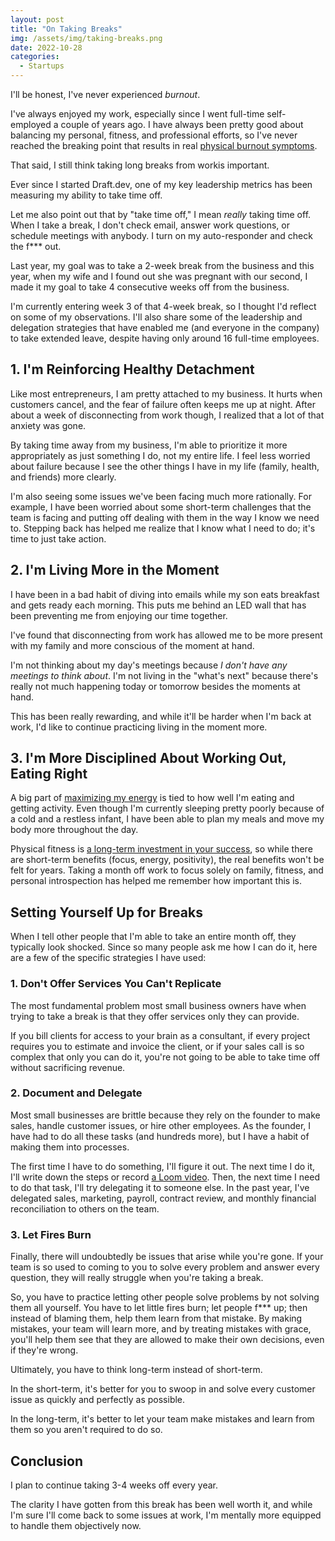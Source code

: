```yaml
---
layout: post
title: "On Taking Breaks"
img: /assets/img/taking-breaks.png
date: 2022-10-28
categories:
  - Startups
---
```


I'll be honest, I've never experienced _burnout_.

I've always enjoyed my work, especially since I went full-time self-employed a couple of years ago. I have always been pretty good about balancing my personal, fitness, and professional efforts, so I've never reached the breaking point that results in real [physical burnout symptoms](https://health.clevelandclinic.org/signs-of-burnout/).

That said, I still think taking long breaks from workis important.

Ever since I started Draft.dev, one of my key leadership metrics has been measuring my ability to take time off.

Let me also point out that by "take time off," I mean _really_ taking time off. When I take a break, I don't check email, answer work questions, or schedule meetings with anybody. I turn on my auto-responder and check the f\*\*\* out.

Last year, my goal was to take a 2-week break from the business and this year, when my wife and I found out she was pregnant with our second, I made it my goal to take 4 consecutive weeks off from the business.

I'm currently entering week 3 of that 4-week break, so I thought I'd reflect on some of my observations. I'll also share some of the leadership and delegation strategies that have enabled me (and everyone in the company) to take extended leave, despite having only around 16 full-time employees.

## 1. I'm Reinforcing Healthy Detachment
Like most entrepreneurs, I am pretty attached to my business. It hurts when customers cancel, and the fear of failure often keeps me up at night. After about a week of disconnecting from work though, I realized that a lot of that anxiety was gone.

By taking time away from my business, I'm able to prioritize it more appropriately as just something I do, not my entire life. I feel less worried about failure because I see the other things I have in my life (family, health, and friends) more clearly.

I'm also seeing some issues we've been facing much more rationally. For example, I have been worried about some short-term challenges that the team is facing and putting off dealing with them in the way I know we need to. Stepping back has helped me realize that I know what I need to do; it's time to just take action.

## 2. I'm Living More in the Moment
I have been in a bad habit of diving into emails while my son eats breakfast and gets ready each morning. This puts me behind an LED wall that has been preventing me from enjoying our time together.

I've found that disconnecting from work has allowed me to be more present with my family and more conscious of the moment at hand.

I'm not thinking about my day's meetings because _I don't have any meetings to think about_. I'm not living in the "what's next" because there's really not much happening today or tomorrow besides the moments at hand.

This has been really rewarding, and while it'll be harder when I'm back at work, I'd like to continue practicing living in the moment more.

## 3. I'm More Disciplined About Working Out, Eating Right
A big part of [maximizing my energy](https://www.karllhughes.com/posts/maximizing-for-energy) is tied to how well I'm eating and getting activity. Even though I'm currently sleeping pretty poorly because of a cold and a restless infant, I have been able to plan my meals and move my body more throughout the day.

Physical fitness is [a long-term investment in your success](https://www.karllhughes.com/posts/health-investment-success), so while there are short-term benefits (focus, energy, positivity), the real benefits won't be felt for years. Taking a month off work to focus solely on family, fitness, and personal introspection has helped me remember how important this is.

## Setting Yourself Up for Breaks
When I tell other people that I'm able to take an entire month off, they typically look shocked. Since so many people ask me how I can do it, here are a few of the specific strategies I have used:

### 1. Don't Offer Services You Can't Replicate
The most fundamental problem most small business owners have when trying to take a break is that they offer services only they can provide.

If you bill clients for access to your brain as a consultant, if every project requires you to estimate and invoice the client, or if your sales call is so complex that only you can do it, you're not going to be able to take time off without sacrificing revenue.

### 2. Document and Delegate
Most small businesses are brittle because they rely on the founder to make sales, handle customer issues, or hire other employees. As the founder, I have had to do all these tasks (and hundreds more), but I have a habit of making them into processes.

The first time I have to do something, I'll figure it out. The next time I do it, I'll write down the steps or record [a Loom video](https://www.loom.com/). Then, the next time I need to do that task, I'll try delegating it to someone else. In the past year, I've delegated sales, marketing, payroll, contract review, and monthly financial reconciliation to others on the team.

### 3. Let Fires Burn
Finally, there will undoubtedly be issues that arise while you're gone. If your team is so used to coming to you to solve every problem and answer every question, they will really struggle when you're taking a break.

So, you have to practice letting other people solve problems by not solving them all yourself. You have to let little fires burn; let people f\*\*\* up; then instead of blaming them, help them learn from that mistake. By making mistakes, your team will learn more, and by treating mistakes with grace, you'll help them see that they are allowed to make their own decisions, even if they're wrong.

Ultimately, you have to think long-term instead of short-term.

In the short-term, it's better for you to swoop in and solve every customer issue as quickly and perfectly as possible.

In the long-term, it's better to let your team make mistakes and learn from them so you aren't required to do so.

## Conclusion
I plan to continue taking 3-4 weeks off every year.

The clarity I have gotten from this break has been well worth it, and while I'm sure I'll come back to some issues at work, I'm mentally more equipped to handle them objectively now.

